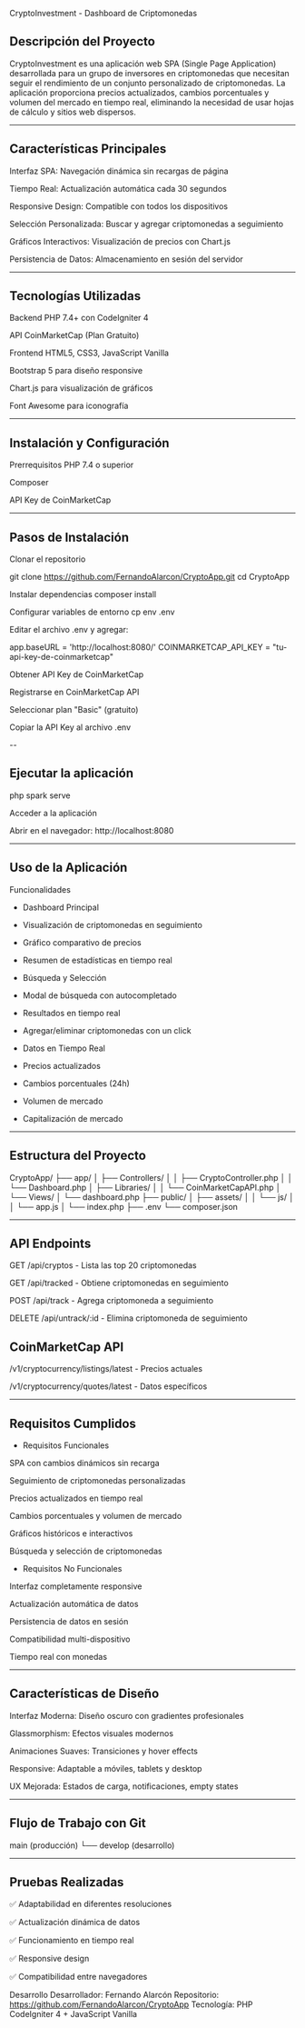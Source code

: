 CryptoInvestment - Dashboard de Criptomonedas

## Descripción del Proyecto

CryptoInvestment es una aplicación web SPA (Single Page Application) desarrollada para un grupo de inversores en criptomonedas que necesitan seguir el rendimiento de un conjunto personalizado de criptomonedas. La aplicación proporciona precios actualizados, cambios porcentuales y volumen del mercado en tiempo real, eliminando la necesidad de usar hojas de cálculo y sitios web dispersos.

----

## Características Principales

Interfaz SPA: Navegación dinámica sin recargas de página

Tiempo Real: Actualización automática cada 30 segundos

Responsive Design: Compatible con todos los dispositivos

Selección Personalizada: Buscar y agregar criptomonedas a seguimiento

Gráficos Interactivos: Visualización de precios con Chart.js

Persistencia de Datos: Almacenamiento en sesión del servidor

----

## Tecnologías Utilizadas

Backend
PHP 7.4+ con CodeIgniter 4

API CoinMarketCap (Plan Gratuito)

Frontend
HTML5, CSS3, JavaScript Vanilla

Bootstrap 5 para diseño responsive

Chart.js para visualización de gráficos

Font Awesome para iconografía

--------------------

## Instalación y Configuración
Prerrequisitos
PHP 7.4 o superior

Composer

API Key de CoinMarketCap


-------------

## Pasos de Instalación
Clonar el repositorio

git clone https://github.com/FernandoAlarcon/CryptoApp.git
cd CryptoApp

Instalar dependencias
composer install

Configurar variables de entorno
cp env .env


Editar el archivo .env y agregar:

app.baseURL = 'http://localhost:8080/'
COINMARKETCAP_API_KEY = "tu-api-key-de-coinmarketcap"


Obtener API Key de CoinMarketCap

Registrarse en CoinMarketCap API

Seleccionar plan "Basic" (gratuito)

Copiar la API Key al archivo .env

--

## Ejecutar la aplicación

php spark serve


Acceder a la aplicación

Abrir en el navegador: http://localhost:8080

----

## Uso de la Aplicación

Funcionalidades

- Dashboard Principal

- Visualización de criptomonedas en seguimiento

- Gráfico comparativo de precios

- Resumen de estadísticas en tiempo real

- Búsqueda y Selección

- Modal de búsqueda con autocompletado

- Resultados en tiempo real

- Agregar/eliminar criptomonedas con un click

- Datos en Tiempo Real

- Precios actualizados

- Cambios porcentuales (24h)

- Volumen de mercado

- Capitalización de mercado

-----------------------

## Estructura del Proyecto

CryptoApp/
├── app/
│   ├── Controllers/
│   │   ├── CryptoController.php
│   │   └── Dashboard.php
│   ├── Libraries/
│   │   └── CoinMarketCapAPI.php
│   └── Views/
│       └── dashboard.php
├── public/
│   ├── assets/
│   │   └── js/
│   │       └── app.js
│   └── index.php
├── .env
└── composer.json

---------------------

## API Endpoints


GET /api/cryptos - Lista las top 20 criptomonedas

GET /api/tracked - Obtiene criptomonedas en seguimiento

POST /api/track - Agrega criptomoneda a seguimiento

DELETE /api/untrack/:id - Elimina criptomoneda de seguimiento
 

## CoinMarketCap API

/v1/cryptocurrency/listings/latest - Precios actuales

/v1/cryptocurrency/quotes/latest - Datos específicos

------

## Requisitos Cumplidos

- Requisitos Funcionales

SPA con cambios dinámicos sin recarga

Seguimiento de criptomonedas personalizadas

Precios actualizados en tiempo real

Cambios porcentuales y volumen de mercado

Gráficos históricos e interactivos

Búsqueda y selección de criptomonedas

- Requisitos No Funcionales

Interfaz completamente responsive

Actualización automática de datos

Persistencia de datos en sesión

Compatibilidad multi-dispositivo

Tiempo real con monedas

-------------------------------------------

## Características de Diseño


Interfaz Moderna: Diseño oscuro con gradientes profesionales

Glassmorphism: Efectos visuales modernos

Animaciones Suaves: Transiciones y hover effects

Responsive: Adaptable a móviles, tablets y desktop

UX Mejorada: Estados de carga, notificaciones, empty states

---------------------------

## Flujo de Trabajo con Git

main (producción)
└── develop (desarrollo) 

---------------------------

## Pruebas Realizadas

✅ Adaptabilidad en diferentes resoluciones

✅ Actualización dinámica de datos

✅ Funcionamiento en tiempo real

✅ Responsive design

✅ Compatibilidad entre navegadores





Desarrollo
Desarrollador: Fernando Alarcón
Repositorio: https://github.com/FernandoAlarcon/CryptoApp
Tecnología: PHP CodeIgniter 4 + JavaScript Vanilla





